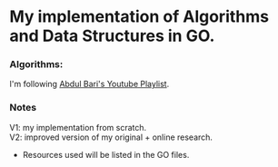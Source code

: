 # My implementation of Algorithms and Data Structures in GO.

### Algorithms:
I'm following [Abdul Bari's Youtube Playlist](https://www.youtube.com/playlist?list=PLDN4rrl48XKpZkf03iYFl-O29szjTrs_O).

### Notes
V1: my implementation from scratch.\
V2: improved version of my original + online research.
* Resources used will be listed in the GO files.
